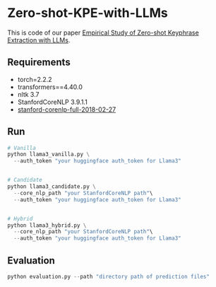 # Zero-shot-KPE-with-LLMs
This is code of our paper [Empirical Study of Zero-shot Keyphrase Extraction with LLMs](https://openreview.net/pdf?id=sJka8kOHfD).

## Requirements
- torch=2.2.2
- transformers==4.40.0
- nltk 3.7
- StanfordCoreNLP 3.9.1.1
- [stanford-corenlp-full-2018-02-27](https://drive.google.com/file/d/1K4Ll54ypTf_tF83Mkkar2QKOcZ4Uskl5/view?usp=sharing)


## Run
```python
# Vanilla
python llama3_vanilla.py \
  --auth_token "your huggingface auth_token for Llama3"


# Candidate
python llama3_candidate.py \
  --core_nlp_path "your StanfordCoreNLP path"\
  --auth_token "your huggingface auth_token for Llama3"


# Hybrid
python llama3_hybrid.py \
  --core_nlp_path "your StanfordCoreNLP path"\
  --auth_token "your huggingface auth_token for Llama3"
```



## Evaluation
```python
python evaluation.py --path "directory path of prediction files"
```
